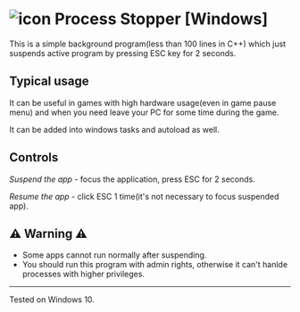 # ![icon](https://github.com/AmeliePick/Process-Stopper/assets/43295585/f1152f82-d9f4-4338-b75e-8107afa1f48f) Process Stopper [Windows]
This is a simple background program(less than 100 lines in C++) which just suspends active program by pressing ESC key for 2 seconds.

## Typical usage
It can be useful in games with high hardware usage(even in game pause menu) and when you need leave your PC for some time during the game.

It can be added into windows tasks and autoload as well.

## Controls
*Suspend the app* - focus the application, press ESC for 2 seconds.

*Resume the app* - click ESC 1 time(it's not necessary to focus suspended app).

## ⚠️ Warning ⚠️
 - Some apps cannot run normally after suspending.
 - You should run this program with admin rights, otherwise it can't hanlde processes with higher privileges.

---
Tested on Windows 10.
